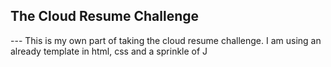 ## The Cloud Resume Challenge

--- This is my own part of taking the cloud resume challenge.
I am using an already template in html, css and a sprinkle of J
